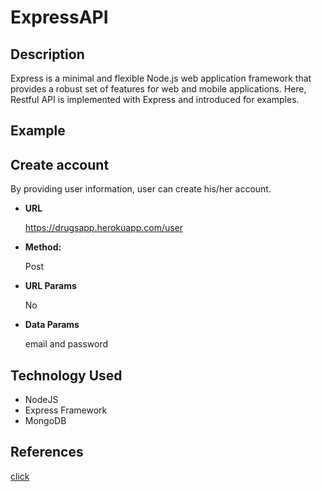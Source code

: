 # ExpressAPI

## Description

Express is a minimal and flexible Node.js web application framework that provides a robust set of features for web and mobile applications. Here, Restful API is implemented with Express and introduced for examples.

## Example

## **Create account**

By providing user information, user can create his/her account.

- **URL**

  https://drugsapp.herokuapp.com/user

- **Method:**

  Post

- **URL Params**

  No

- **Data Params**

  email and password

## Technology Used

- NodeJS
- Express Framework
- MongoDB

## References

[click](https://medium.com/@mikyung.lee11/how-to-authenticate-and-authorize-user-in-express-244bb2b29d4a)
